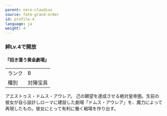 ```yaml
---
parent: nero-claudius
source: fate-grand-order
id: profile-4
language: ja
weight: 4
---
```


### 絆Lv.4で開放

#### 『招き蕩う黄金劇場』

<table>
  <tr><td>ランク</td><td>B</td></tr>
  <tr><td>種別</td><td>対陣宝具</td></tr>
</table>

アエストゥス・ドムス・アウレア。
己の願望を達成させる絶対皇帝圏。生前の彼女が自ら設計しローマに建設した劇場「ドムス・アウレア」を、魔力によって再現したもの。彼女にとって有利に働く戦場を作り出す。
